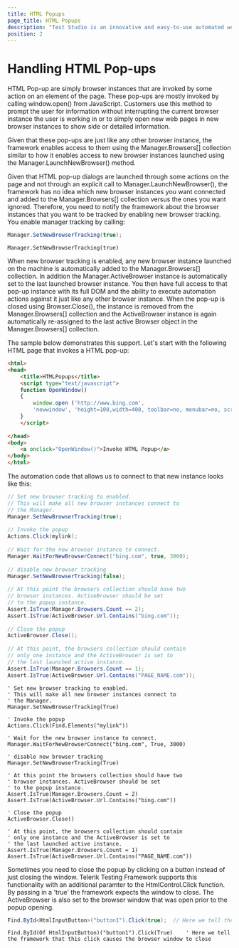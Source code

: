 ```yaml
---
title: HTML Popups
page_title: HTML Popups
description: "Test Studio is an innovative and easy-to-use automated web, WPF and load testing solution. Test Studio tests support essential technologies like ASP.NET AJAX, Silverlight, PHP and MVC. HTML5, Testing framework, functional testing, performance testing, load testing, exploratory testing, manual testing."
position: 2
---
```

# Handling HTML Pop-ups

HTML Pop-up are simply browser instances that are invoked by some action on an element of the page. These pop-ups are mostly invoked by calling window.open() from JavaScript. Customers use this method to prompt the user for information without interrupting the current browser instance the user is working in or to simply open new web pages in new browser instances to show side or detailed information.
 
Given that these pop-ups are just like any other browser instance, the framework enables access to them using the Manager.Browsers[] collection similar to how it enables access to new browser instances launched using the Manager.LaunchNewBrowser() method.
 
Given that HTML pop-up dialogs are launched through some actions on the page and not through an explicit call to Manager.LaunchNewBrowser(), the framework has no idea which new browser instances you want connected and added to the Manager.Browsers[] collection versus the ones you want ignored. Therefore, you need to notify the framework about the browser instances that you want to be tracked by enabling new browser tracking. You enable manager tracking by calling:

````C#
Manager.SetNewBrowserTracking(true);
````
````VB
Manager.SetNewBrowserTracking(true)
````

When new browser tracking is enabled, any new browser instance launched on the machine is automatically added to the Manager.Browsers[] collection. In addition the Manager.ActiveBrowser instance is automatically set to the last launched browser instance. You then have full access to that pop-up instance with its full DOM and the ability to execute automation actions against it just like any other browser instance. When the pop-up is closed using Browser.Close(), the instance is removed from the Manager.Browsers[] collection and the ActiveBrowser instance is again automatically re-assigned to the last active Browser object in the Manager.Browsers[] collection.
 
The sample below demonstrates this support. Let's start with the following HTML page that invokes a HTML pop-up:


````HTML
<html>
<head>
    <title>HTMLPopups</title>
    <script type="text/javascript">
    function OpenWindow()
    {
        window.open ('http://www.bing.com',
        'newwindow', 'height=100,width=400, toolbar=no, menubar=no, scrollbars=no, resizable=no,location=no, directories=no,status=no')
    }
    </script>
  
</head>
<body>
    <a onclick="OpenWindow()">Invoke HTML Popup</a>
</body>
</html>
````

The automation code that allows us to connect to that new instance looks like this:

````C#
// Set new browser tracking to enabled.
// This will make all new browser instances connect to
// the Manager.
Manager.SetNewBrowserTracking(true);
  
// Invoke the popup
Actions.Click(mylink);
  
// Wait for the new browser instance to connect.
Manager.WaitForNewBrowserConnect("bing.com", true, 3000);
  
// disable new browser tracking
Manager.SetNewBrowserTracking(false);
  
// At this point the browsers collection should have two
// browser instances. ActiveBrowser should be set 
// to the popup instance.
Assert.IsTrue(Manager.Browsers.Count == 2);
Assert.IsTrue(ActiveBrowser.Url.Contains("bing.com"));
  
// Close the popup
ActiveBrowser.Close();
  
// At this point, the browsers collection should contain
// only one instance and the ActiveBrowser is set to 
// the last launched active instance.
Assert.IsTrue(Manager.Browsers.Count == 1);
Assert.IsTrue(ActiveBrowser.Url.Contains("PAGE_NAME.com"));
````
````VB
' Set new browser tracking to enabled.
' This will make all new browser instances connect to
' the Manager.
Manager.SetNewBrowserTracking(True)

' Invoke the popup
Actions.Click(Find.Elements("mylink"))

' Wait for the new browser instance to connect.
Manager.WaitForNewBrowserConnect("bing.com", True, 3000)

' disable new browser tracking
Manager.SetNewBrowserTracking(True)

' At this point the browsers collection should have two
' browser instances. ActiveBrowser should be set 
' to the popup instance.
Assert.IsTrue(Manager.Browsers.Count = 2)
Assert.IsTrue(ActiveBrowser.Url.Contains("bing.com"))

' Close the popup
ActiveBrowser.Close()

' At this point, the browsers collection should contain
' only one instance and the ActiveBrowser is set to 
' the last launched active instance.
Assert.IsTrue(Manager.Browsers.Count = 1)
Assert.IsTrue(ActiveBrowser.Url.Contains("PAGE_NAME.com"))
````

Sometimes you need to close the popup by clicking on a button instead of just closing the window. Telerik Testing Framework supports this functionality with an additional paramter to the HtmlControl.Click function. By passing in a 'true' the framework expects the window to close. The ActiveBrowser is also set to the browser window that was open prior to the popup opening.

````C#
Find.ById<HtmlInputButton>("button1").Click(true);  // Here we tell the framework that this click causes the browser window to close
````
````VB
Find.ById(Of HtmlInputButton)("button1").Click(True)    ' Here we tell the framework that this click causes the browser window to close
````

